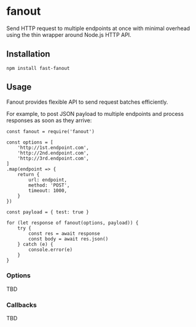 
# fanout

Send HTTP request to multiple endpoints at once with minimal overhead using the thin wrapper around Node.js HTTP API.

## Installation

```
npm install fast-fanout
```

## Usage

Fanout provides flexible API to send request batches efficiently.

For example, to post JSON payload to multiple endpoints and process responses as soon as they arrive:


```
const fanout = require('fanout')

const options = [
    'http://1st.endpoint.com',
    'http://2nd.endpoint.com',
    'http://3rd.endpoint.com',
]
.map(endpoint => {
    return {
        url: endpoint,
        method: 'POST',
        timeout: 1000,
    }
})

const payload = { test: true }

for (let response of fanout(options, payload)) {
    try {
        const res = await response
        const body = await res.json()
    } catch (e) {
        console.error(e)
    }
}
```

### Options

TBD


### Callbacks

TBD

